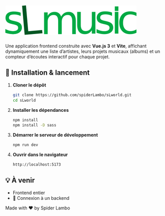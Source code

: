# ![🎵 sLmusic](/public/sLmusic-big.svg)

Une application frontend construite avec **Vue.js 3** et **Vite**, affichant dynamiquement une liste d’artistes, leurs projets musicaux (albums) et un compteur d’écoutes interactif pour chaque projet.


## 🚀 Installation & lancement

1. **Cloner le dépôt**  
   ```bash
   git clone https://github.com/spiderLambo/sLworld.git
   cd sLworld
2. **Installer les dépendances**
    ```bash
    npm install
    npm install -D sass
3. **Démarrer le serveur de développement**
    ```bash
    npm run dev
4. **Ouvrir dans le navigateur**
    ```bash
    http://localhost:5173
## 💡 À venir
* Frontend entier
* 🔌 Connexion à un backend


Made with ❤️ by Spider Lambo